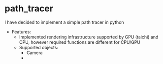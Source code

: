 # path_tracer
I have decided to implement a simple path tracer in python

- Features:
  - Implemented rendering infrastructure supported by GPU (taichi) and CPU, however required functions are different for CPU/GPU
  - Supported objects:
    - Camera
    - 
